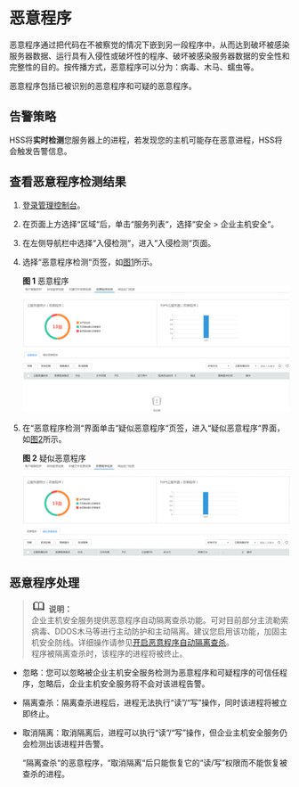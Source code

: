 # 恶意程序<a name="hss_01_0144"></a>

恶意程序通过把代码在不被察觉的情况下嵌到另一段程序中，从而达到破坏被感染服务器数据、运行具有入侵性或破坏性的程序、破坏被感染服务器数据的安全性和完整性的目的。按传播方式，恶意程序可以分为：病毒、木马、蠕虫等。

恶意程序包括已被识别的恶意程序和可疑的恶意程序。

## 告警策略<a name="section7379111715296"></a>

HSS将**实时检测**您服务器上的进程，若发现您的主机可能存在恶意进程，HSS将会触发告警信息。

## 查看恶意程序检测结果<a name="section7879115281815"></a>

1.  [登录管理控制台](https://console.huaweicloud.com)。
2.  在页面上方选择“区域“后，单击“服务列表“，选择“安全  \>  企业主机安全“。
3.  在左侧导航栏中选择“入侵检测“，进入“入侵检测“页面。
4.  选择“恶意程序检测“页签，如[图1](#fig362413598285)所示。

    **图 1**  恶意程序<a name="fig362413598285"></a>  
    ![](figures/恶意程序.png "恶意程序")

5.  在“恶意程序检测“界面单击“疑似恶意程序“页签，进入“疑似恶意程序“界面，如[图2](#fig847333715217)所示。

    **图 2**  疑似恶意程序<a name="fig847333715217"></a>  
    ![](figures/疑似恶意程序.png "疑似恶意程序")


## 恶意程序处理<a name="section15512026122111"></a>

>![](public_sys-resources/icon-note.gif) **说明：**   
>企业主机安全服务提供恶意程序自动隔离查杀功能。可对目前部分主流勒索病毒、DDOS木马等进行主动防护和主动隔离。建议您启用该功能，加固主机安全防线。详细操作请参见[开启恶意程序自动隔离查杀](安全配置.md#section33461055133017)。  
>程序被隔离查杀时，该程序的进程将被终止。  

-   忽略：您可以忽略被企业主机安全服务检测为恶意程序和可疑程序的可信任程序，忽略后，企业主机安全服务将不会对该进程告警。
-   隔离查杀：隔离查杀进程后，进程无法执行“读”/“写”操作，同时该进程将被立即终止。
-   取消隔离：取消隔离后，进程可以执行“读”/“写”操作，但企业主机安全服务仍会检测出该进程并告警。

    “隔离查杀“的恶意程序，“取消隔离“后只能恢复它的“读/写”权限而不能恢复被查杀的进程。


